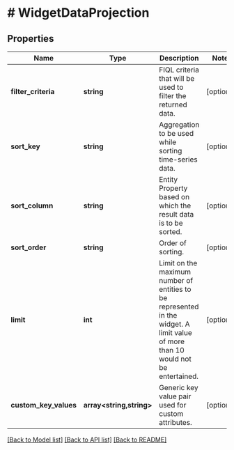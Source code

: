 # # WidgetDataProjection

## Properties

Name | Type | Description | Notes
------------ | ------------- | ------------- | -------------
**filter_criteria** | **string** | FIQL criteria that will be used to filter the returned data. | [optional]
**sort_key** | **string** | Aggregation to be used while sorting time-series data. | [optional]
**sort_column** | **string** | Entity Property based on which the result data is to be sorted. | [optional]
**sort_order** | **string** | Order of sorting. | [optional]
**limit** | **int** | Limit on the maximum number of entities to be represented in the widget. A limit value of more than 10 would not be entertained. | [optional]
**custom_key_values** | **array<string,string>** | Generic key value pair used for custom attributes. | [optional]

[[Back to Model list]](../../README.md#models) [[Back to API list]](../../README.md#endpoints) [[Back to README]](../../README.md)
